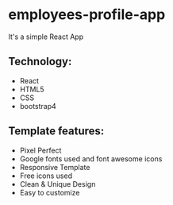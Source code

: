 
# employees-profile-app

It's a simple React App

## Technology:
* React
* HTML5
* CSS
* bootstrap4


## Template features:

* Pixel Perfect
* Google fonts used and font awesome icons
* Responsive Template
* Free icons used
* Clean & Unique Design
* Easy to customize
